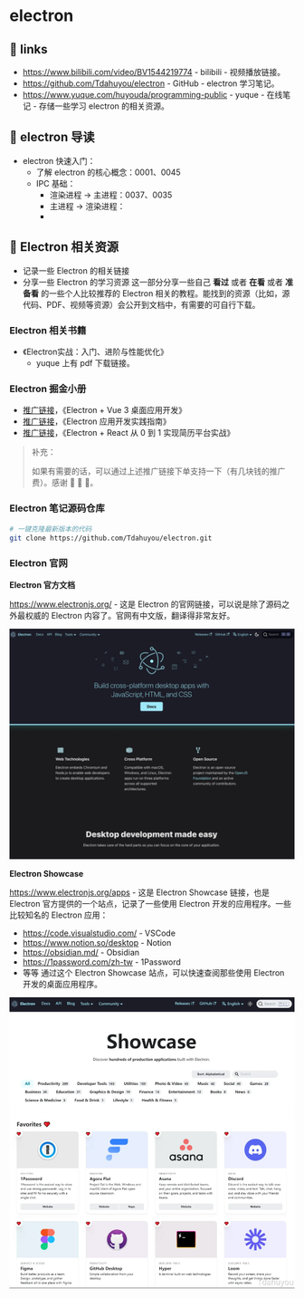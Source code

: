 # electron

## 🔗 links

- https://www.bilibili.com/video/BV1544219774 - bilibili - 视频播放链接。
- https://github.com/Tdahuyou/electron - GitHub - electron 学习笔记。
- https://www.yuque.com/huyouda/programming-public - yuque - 在线笔记 - 存储一些学习 electron 的相关资源。

## 📝 electron 导读

- electron 快速入门：
  - 了解 electron 的核心概念：0001、0045
  - IPC 基础：
    - 渲染进程 -> 主进程：0037、0035
    - 主进程 -> 渲染进程：
    -

## 📝 Electron 相关资源

- 记录一些 Electron 的相关链接
- 分享一些 Electron 的学习资源
这一部分分享一些自己 **看过** 或者 **在看** 或者 **准备看** 的一些个人比较推荐的 Electron 相关的教程。能找到的资源（比如，源代码、PDF、视频等资源）会公开到文档中，有需要的可自行下载。

### Electron 相关书籍

- 《Electron实战：入门、进阶与性能优化》
  - yuque 上有 pdf 下载链接。

### Electron 掘金小册

- [推广链接](https://s.juejin.cn/ds/iBAwDAnG/)，《Electron + Vue 3 桌面应用开发》
- [推广链接](https://s.juejin.cn/ds/iBAwjM5s/)，《Electron 应用开发实践指南》
- [推广链接](https://s.juejin.cn/ds/iBAwroHA/)，《Electron + React 从 0 到 1 实现简历平台实战》

> 补充：
>
> 如果有需要的话，可以通过上述推广链接下单支持一下（有几块钱的推广费）。感谢 🙏 🙏 🙏。

### Electron 笔记源码仓库

```bash
# 一键克隆最新版本的代码
git clone https://github.com/Tdahuyou/electron.git
```

### Electron 官网

**Electron 官方文档**

https://www.electronjs.org/ - 这是 Electron 的官网链接，可以说是除了源码之外最权威的 Electron 内容了。官网有中文版，翻译得非常友好。

![](md-imgs/2024-10-05-19-22-00.png)

**Electron Showcase**

https://www.electronjs.org/apps - 这是 Electron Showcase 链接，也是 Electron 官方提供的一个站点，记录了一些使用 Electron 开发的应用程序。一些比较知名的 Electron 应用：
- https://code.visualstudio.com/ - VSCode
- https://www.notion.so/desktop - Notion
- https://obsidian.md/ - Obsidian
- https://1password.com/zh-tw - 1Password
- 等等
通过这个 Electron Showcase 站点，可以快速查阅那些使用 Electron 开发的桌面应用程序。

![](md-imgs/2024-10-05-19-25-19.png)
